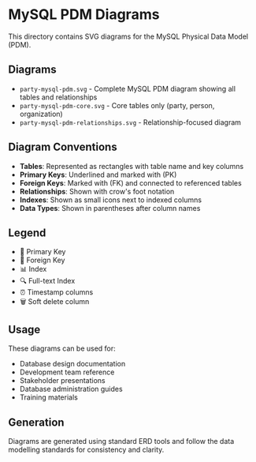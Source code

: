 # MySQL PDM Diagrams

This directory contains SVG diagrams for the MySQL Physical Data Model (PDM).

## Diagrams

- `party-mysql-pdm.svg` - Complete MySQL PDM diagram showing all tables and relationships
- `party-mysql-pdm-core.svg` - Core tables only (party, person, organization)
- `party-mysql-pdm-relationships.svg` - Relationship-focused diagram

## Diagram Conventions

- **Tables**: Represented as rectangles with table name and key columns
- **Primary Keys**: Underlined and marked with (PK)
- **Foreign Keys**: Marked with (FK) and connected to referenced tables
- **Relationships**: Shown with crow's foot notation
- **Indexes**: Shown as small icons next to indexed columns
- **Data Types**: Shown in parentheses after column names

## Legend

- 🔑 Primary Key
- 🔗 Foreign Key
- 📊 Index
- 🔍 Full-text Index
- ⏰ Timestamp columns
- 🗑️ Soft delete column

## Usage

These diagrams can be used for:
- Database design documentation
- Development team reference
- Stakeholder presentations
- Database administration guides
- Training materials

## Generation

Diagrams are generated using standard ERD tools and follow the data modelling standards for consistency and clarity. 